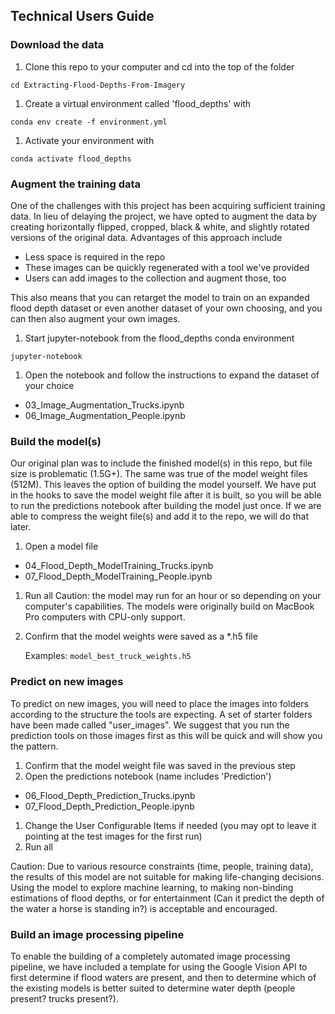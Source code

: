 Technical Users Guide
---------------------------

### Download the data

 1. Clone this repo to your computer and cd into the top of the folder    

 `cd Extracting-Flood-Depths-From-Imagery`

 1. Create a virtual environment called 'flood_depths' with     

  `conda env create -f environment.yml`

 1. Activate your environment with

  `conda activate flood_depths`

### Augment the training data

One of the challenges with this project has been acquiring sufficient training data. In lieu of delaying the project, we have opted to augment the data by creating horizontally flipped, cropped, black & white, and slightly rotated versions of the original data.
Advantages of this approach include   
 - Less space is required in the repo
 - These images can be quickly regenerated with a tool we've provided
 - Users can add images to the collection and augment those, too

This also means that you can retarget the model to train on an expanded flood depth dataset or even another dataset of your own choosing, and you can then also augment your own images.

 1. Start jupyter-notebook from the flood_depths conda environment

   `jupyter-notebook`

 1. Open the notebook and follow the instructions to expand the dataset of your choice

   -   03_Image_Augmentation_Trucks.ipynb        
   -   06_Image_Augmentation_People.ipynb        


### Build the model(s)

Our original plan was to include the finished model(s) in this repo, but file size is problematic (1.5G+). The same was true of the model weight files (512M). This leaves the option of building the model yourself. We have put in the hooks to save the model weight file after it is built, so you will be able to run the predictions notebook after building the model just once. If we are able to compress the weight file(s) and add it to the repo, we will do that later.

 1. Open a model file

   -   04_Flood_Depth_ModelTraining_Trucks.ipynb    
   -   07_Flood_Depth_ModelTraining_People.ipynb


 1. Run all
    Caution: the model may run for an hour or so depending on your computer's capabilities. The models were originally build on MacBook Pro computers with CPU-only support.

 1. Confirm that the model weights were saved as a *.h5 file

     Examples:
         `model_best_truck_weights.h5`

### Predict on new images

To predict on new images, you will need to place the images into folders according to the structure the tools are expecting. A set of starter folders have been made called "user_images". We suggest that you run the prediction tools on those images first as this will be quick and will show you the pattern.

 1. Confirm that the model weight file was saved in the previous step
 1. Open the predictions notebook (name includes 'Prediction')    
   -   06_Flood_Depth_Prediction_Trucks.ipynb
   -   07_Flood_Depth_Prediction_People.ipynb

 1. Change the User Configurable Items if needed (you may opt to leave it pointing at the test images for the first run)
 1. Run all

Caution: Due to various resource constraints (time, people, training data), the results of this model are not suitable for making life-changing decisions. Using the model to explore machine learning, to making non-binding estimations of flood depths, or for entertainment (Can it predict the depth of the water a horse is standing in?) is acceptable and encouraged.

### Build an image processing pipeline

To enable the building of a completely automated image processing pipeline, we have included a template for using the Google Vision API to first determine if flood waters are present, and then to determine which of the existing models is better suited to determine water depth (people present? trucks present?).
